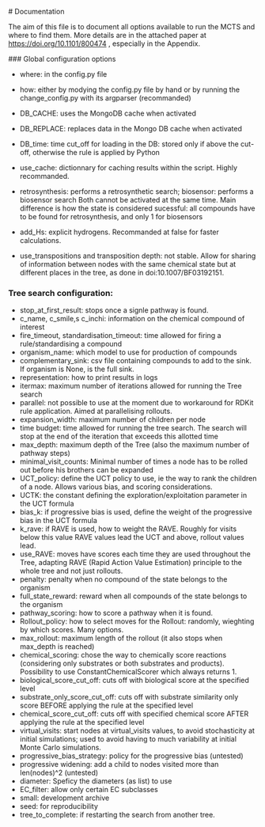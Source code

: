 # Documentation

The aim of this file is to document all options available to run the MCTS and where to find them.
More details are in the attached paper at https://doi.org/10.1101/800474 , especially in the Appendix.

### Global configuration options

- where: in the config.py file
- how: either by modying the config.py file by hand or by running the change_config.py with its argparser (recommanded)

- DB_CACHE: uses the MongoDB cache when activated
- DB_REPLACE: replaces data in the Mongo DB cache when activated
- DB_time: time cut_off for loading in the DB: stored only if above the cut-off, otherwise the rule is applied by Python
- use_cache: dictionnary for caching results within the script. Highly recommanded.
- retrosynthesis: performs a retrosynthetic search; biosensor: performs a biosensor search
Both cannot be activated at the same time.
Main difference is how the state is considered sucessful: all compounds have to be found for retrosynthesis, and only 1 for biosensors
- add_Hs: explicit hydrogens. Recommanded at false for faster calculations.
- use_transpositions and transposition depth: not stable. Allow for sharing of information between nodes with the same chemical state but at different places in the tree, as done in doi:10.1007/BF03192151.

### Tree search configuration:

- stop_at_first_result: stops once a signle pathway is found.
- c_name, c_smile,s c_inchi: information on the chemical compound of interest
- fire_timeout, standardisation_timeout: time allowed for firing a rule/standardising a compound
- organism_name: which model to use for production of compounds
- complementary_sink: csv file containing compounds to add to the sink. If organism is None, is the full sink.
- representation: how to print results in logs
- itermax: maximum number of iterations allowed for running the Tree search
- parallel: not possible to use at the moment due to workaround for RDKit rule application. Aimed at parallelising rollouts.
- expansion_width: maximum number of children per node
- time budget: time allowed for running the tree search. The search will stop at the end of the iteration that exceeds this allotted time
- max_depth: maximum depth of the Tree (also the maximum number of pathway steps)
- minimal_visit_counts: Minimal number of times a node has to be rolled out before his brothers can be expanded
- UCT_policy: define the UCT policy to use, ie the way to rank the children of a node. Allows various bias, and scoring considerations.
- UCTK: the constant defining the exploration/exploitation parameter in the UCT formula
- bias_k: if progressive bias is used, define the weight of the progressive bias in the UCT formula
- k_rave: if RAVE is used, how to weight the RAVE. Roughly for visits below this value RAVE values lead the UCT and above, rollout values lead.
- use_RAVE: moves have scores each time they are used throughout the Tree, adapting RAVE (Rapid Action Value Estimation) principle to the whole tree and not just rollouts.
- penalty: penalty when no compound of the state belongs to the organism 
- full_state_reward: reward when all compounds of the state belongs to the organism 
- pathway_scoring: how to score a pathway when it is found.
- Rollout_policy: how to select moves for the Rollout: randomly, wieghting by which scores. Many options.
- max_rollout: maximum length of the rollout (it also stops when max_depth is reached)
- chemical_scoring: chose the way to chemically score reactions (considering only substrates or both substrates and products). Possibility to use ConstantChemicalScorer which always returns 1.
- biological_score_cut_off: cuts off with biological score at the specified level 
- substrate_only_score_cut_off: cuts off with substrate similarity only score BEFORE applying the rule at the specified level 
- chemical_score_cut_off: cuts off with specified chemical score AFTER applying the rule at the specified level 
- virtual_visits: start nodes at virtual_visits values, to avoid stochasticity at initial simulations; used to avoid having to much variability at initial Monte Carlo simulations.
- progressive_bias_strategy: policy for the progressive bias (untested)
- progressive widening: add a child to nodes visited more than len(nodes)^2 (untested)
- diameter: Speficy the diameters (as list) to use
- EC_filter: allow only certain EC subclasses
- small: development archive
- seed: for reproducibility
- tree_to_complete: if restarting the search from another tree.



